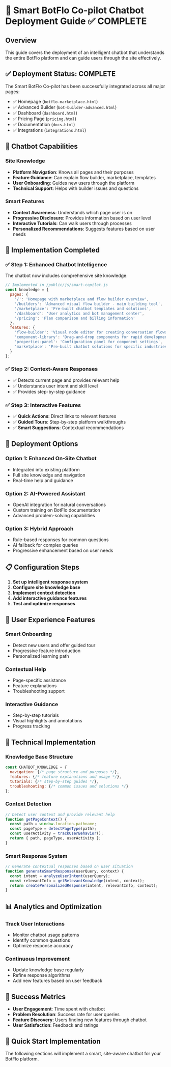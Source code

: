 # 🤖 Smart BotFlo Co-pilot Chatbot Deployment Guide ✅ COMPLETE

## Overview
This guide covers the deployment of an intelligent chatbot that understands the entire BotFlo platform and can guide users through the site effectively.

## ✅ Deployment Status: COMPLETE

The Smart BotFlo Co-pilot has been successfully integrated across all major pages:
- ✅ Homepage (`botflo-marketplace.html`)
- ✅ Advanced Builder (`bot-builder-advanced.html`)
- ✅ Dashboard (`dashboard.html`)
- ✅ Pricing Page (`pricing.html`)
- ✅ Documentation (`docs.html`)
- ✅ Integrations (`integrations.html`)

## 🎯 Chatbot Capabilities

### Site Knowledge
- **Platform Navigation**: Knows all pages and their purposes
- **Feature Guidance**: Can explain flow builder, marketplace, templates
- **User Onboarding**: Guides new users through the platform
- **Technical Support**: Helps with builder issues and questions

### Smart Features
- **Context Awareness**: Understands which page user is on
- **Progressive Disclosure**: Provides information based on user level
- **Interactive Tutorials**: Can walk users through processes
- **Personalized Recommendations**: Suggests features based on user needs

## 🔧 Implementation Completed

### ✅ Step 1: Enhanced Chatbot Intelligence
The chatbot now includes comprehensive site knowledge:
```javascript
// Implemented in /public/js/smart-copilot.js
const knowledge = {
  pages: {
    '/': 'Homepage with marketplace and flow builder overview',
    '/builders': 'Advanced visual flow builder - main building tool',
    '/marketplace': 'Pre-built chatbot templates and solutions',
    '/dashboard': 'User analytics and bot management center',
    '/pricing': 'Plan comparison and billing information'
  },
  features: {
    'flow-builder': 'Visual node editor for creating conversation flows',
    'component-library': 'Drag-and-drop components for rapid development',
    'properties-panel': 'Configuration panel for component settings',
    'marketplace': 'Pre-built chatbot solutions for specific industries'
  }
};
```

### ✅ Step 2: Context-Aware Responses
- ✅ Detects current page and provides relevant help
- ✅ Understands user intent and skill level
- ✅ Provides step-by-step guidance

### ✅ Step 3: Interactive Features
- ✅ **Quick Actions**: Direct links to relevant features
- ✅ **Guided Tours**: Step-by-step platform walkthroughs
- ✅ **Smart Suggestions**: Contextual recommendations

## 🚀 Deployment Options

### Option 1: Enhanced On-Site Chatbot
- Integrated into existing platform
- Full site knowledge and navigation
- Real-time help and guidance

### Option 2: AI-Powered Assistant
- OpenAI integration for natural conversations
- Custom training on BotFlo documentation
- Advanced problem-solving capabilities

### Option 3: Hybrid Approach
- Rule-based responses for common questions
- AI fallback for complex queries
- Progressive enhancement based on user needs

## 📋 Configuration Steps

1. **Set up intelligent response system**
2. **Configure site knowledge base**
3. **Implement context detection**
4. **Add interactive guidance features**
5. **Test and optimize responses**

## 🎨 User Experience Features

### Smart Onboarding
- Detect new users and offer guided tour
- Progressive feature introduction
- Personalized learning path

### Contextual Help
- Page-specific assistance
- Feature explanations
- Troubleshooting support

### Interactive Guidance
- Step-by-step tutorials
- Visual highlights and annotations
- Progress tracking

## 🔧 Technical Implementation

### Knowledge Base Structure
```javascript
const CHATBOT_KNOWLEDGE = {
  navigation: {/* page structure and purposes */},
  features: {/* feature explanations and usage */},
  tutorials: {/* step-by-step guides */},
  troubleshooting: {/* common issues and solutions */}
};
```

### Context Detection
```javascript
// Detect user context and provide relevant help
function getPageContext() {
  const path = window.location.pathname;
  const pageType = detectPageType(path);
  const userActivity = trackUserBehavior();
  return { path, pageType, userActivity };
}
```

### Smart Response System
```javascript
// Generate contextual responses based on user situation
function generateSmartResponse(userQuery, context) {
  const intent = analyzeUserIntent(userQuery);
  const relevantInfo = getRelevantKnowledge(intent, context);
  return createPersonalizedResponse(intent, relevantInfo, context);
}
```

## 📊 Analytics and Optimization

### Track User Interactions
- Monitor chatbot usage patterns
- Identify common questions
- Optimize response accuracy

### Continuous Improvement
- Update knowledge base regularly
- Refine response algorithms
- Add new features based on user feedback

## 🎯 Success Metrics

- **User Engagement**: Time spent with chatbot
- **Problem Resolution**: Success rate for user queries
- **Feature Discovery**: Users finding new features through chatbot
- **User Satisfaction**: Feedback and ratings

## 🚀 Quick Start Implementation

The following sections will implement a smart, site-aware chatbot for your BotFlo platform.